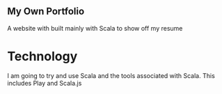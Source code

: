 ## My Own Portfolio
A website with built mainly with Scala to show off my resume

# Technology
I am going to try and use Scala and the tools associated with Scala. This includes Play and Scala.js